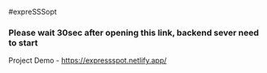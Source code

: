 #expreSSSopt

### Please wait 30sec after opening this link, backend sever need to start
Project Demo - https://expressspot.netlify.app/
